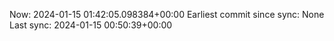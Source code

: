 Now: 2024-01-15 01:42:05.098384+00:00 Earliest commit since sync: None Last sync: 2024-01-15 00:50:39+00:00
